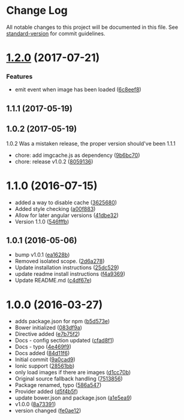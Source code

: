 # Change Log

All notable changes to this project will be documented in this file. See [standard-version](https://github.com/conventional-changelog/standard-version) for commit guidelines.

<a name="1.2.0"></a>
# [1.2.0](https://github.com/maistho/angular-imgcache/compare/v1.1.1...v1.2.0) (2017-07-21)


### Features

* emit event when image has been loaded ([6c8eef8](https://github.com/maistho/angular-imgcache/commit/6c8eef8))



<a name="1.1.1"></a>
<a name="1.0.2"></a>
## 1.1.1 (2017-05-19)
## 1.0.2 (2017-05-19)

1.0.2 Was a mistaken release, the proper version should've been 1.1.1

* chore: add imgcache.js as dependency ([9b6bc70](https://github.com/maistho/angular-imgcache/commit/9b6bc70))
* chore: release v1.0.2 ([8059136](https://github.com/maistho/angular-imgcache/commit/8059136))



<a name="1.1.0"></a>
# 1.1.0 (2016-07-15)

* added a way to disable cache ([3625680](https://github.com/maistho/angular-imgcache/commit/3625680))
* Added style checking ([a00f883](https://github.com/maistho/angular-imgcache/commit/a00f883))
* Allow for later angular versions ([41dbe32](https://github.com/maistho/angular-imgcache/commit/41dbe32))
* Version 1.1.0 ([546fffb](https://github.com/maistho/angular-imgcache/commit/546fffb))



<a name="1.0.1"></a>
## 1.0.1 (2016-05-06)

* bump v1.0.1 ([ea1628b](https://github.com/maistho/angular-imgcache/commit/ea1628b))
* Removed isolated scope. ([2d6a278](https://github.com/maistho/angular-imgcache/commit/2d6a278))
* Update installation instructions ([25dc529](https://github.com/maistho/angular-imgcache/commit/25dc529))
* update readme install instructions ([f4a9369](https://github.com/maistho/angular-imgcache/commit/f4a9369))
* Update README.md ([c4df67e](https://github.com/maistho/angular-imgcache/commit/c4df67e))



<a name="1.0.0"></a>
# 1.0.0 (2016-03-27)

* adds package.json for npm ([b5d573e](https://github.com/maistho/angular-imgcache/commit/b5d573e))
* Bower initialized ([083df9a](https://github.com/maistho/angular-imgcache/commit/083df9a))
* Directive added ([e7b75f2](https://github.com/maistho/angular-imgcache/commit/e7b75f2))
* Docs - config section updated ([cfad8f1](https://github.com/maistho/angular-imgcache/commit/cfad8f1))
* Docs - typo ([4e469f9](https://github.com/maistho/angular-imgcache/commit/4e469f9))
* Docs added ([84d11f6](https://github.com/maistho/angular-imgcache/commit/84d11f6))
* Initial commit ([9a0cad9](https://github.com/maistho/angular-imgcache/commit/9a0cad9))
* Ionic support ([28561bb](https://github.com/maistho/angular-imgcache/commit/28561bb))
* only load images if there are images ([d1cc70b](https://github.com/maistho/angular-imgcache/commit/d1cc70b))
* Original source fallback handling ([7513856](https://github.com/maistho/angular-imgcache/commit/7513856))
* Package renamed, typo ([586a547](https://github.com/maistho/angular-imgcache/commit/586a547))
* Provider added ([d5f4b5f](https://github.com/maistho/angular-imgcache/commit/d5f4b5f))
* update bower.json and package.json ([a1e5ea9](https://github.com/maistho/angular-imgcache/commit/a1e5ea9))
* v1.0.0 ([8a73391](https://github.com/maistho/angular-imgcache/commit/8a73391))
* version changed ([fe0ae12](https://github.com/maistho/angular-imgcache/commit/fe0ae12))
